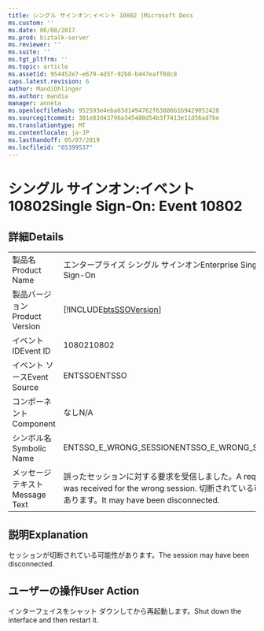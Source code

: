 ```yaml
---
title: シングル サインオン:イベント 10802 |Microsoft Docs
ms.custom: ''
ms.date: 06/08/2017
ms.prod: biztalk-server
ms.reviewer: ''
ms.suite: ''
ms.tgt_pltfrm: ''
ms.topic: article
ms.assetid: 954452e7-e679-4d5f-92b8-b447eaff68c8
caps.latest.revision: 6
author: MandiOhlinger
ms.author: mandia
manager: anneta
ms.openlocfilehash: 952593e4eba63d1494762f63886b1b9429052428
ms.sourcegitcommit: 381e83d43796a345488d54b3f7413e11d56ad7be
ms.translationtype: MT
ms.contentlocale: ja-JP
ms.lasthandoff: 05/07/2019
ms.locfileid: "65399537"
---
```

# <a name="single-sign-on-event-10802"></a><span data-ttu-id="d0021-102">シングル サインオン:イベント 10802</span><span class="sxs-lookup"><span data-stu-id="d0021-102">Single Sign-On: Event 10802</span></span>
## <a name="details"></a><span data-ttu-id="d0021-103">詳細</span><span class="sxs-lookup"><span data-stu-id="d0021-103">Details</span></span>  
  
|                 |                                                                              |
|-----------------|------------------------------------------------------------------------------|
|  <span data-ttu-id="d0021-104">製品名</span><span class="sxs-lookup"><span data-stu-id="d0021-104">Product Name</span></span>   |                          <span data-ttu-id="d0021-105">エンタープライズ シングル サインオン</span><span class="sxs-lookup"><span data-stu-id="d0021-105">Enterprise Single Sign-On</span></span>                           |
| <span data-ttu-id="d0021-106">製品バージョン</span><span class="sxs-lookup"><span data-stu-id="d0021-106">Product Version</span></span> |          [!INCLUDE[btsSSOVersion](../includes/btsssoversion-md.md)]          |
|    <span data-ttu-id="d0021-107">イベント ID</span><span class="sxs-lookup"><span data-stu-id="d0021-107">Event ID</span></span>     |                                    <span data-ttu-id="d0021-108">10802</span><span class="sxs-lookup"><span data-stu-id="d0021-108">10802</span></span>                                     |
|  <span data-ttu-id="d0021-109">イベント ソース</span><span class="sxs-lookup"><span data-stu-id="d0021-109">Event Source</span></span>   |                                    <span data-ttu-id="d0021-110">ENTSSO</span><span class="sxs-lookup"><span data-stu-id="d0021-110">ENTSSO</span></span>                                    |
|    <span data-ttu-id="d0021-111">コンポーネント</span><span class="sxs-lookup"><span data-stu-id="d0021-111">Component</span></span>    |                                     <span data-ttu-id="d0021-112">なし</span><span class="sxs-lookup"><span data-stu-id="d0021-112">N/A</span></span>                                      |
|  <span data-ttu-id="d0021-113">シンボル名</span><span class="sxs-lookup"><span data-stu-id="d0021-113">Symbolic Name</span></span>  |                            <span data-ttu-id="d0021-114">ENTSSO_E_WRONG_SESSION</span><span class="sxs-lookup"><span data-stu-id="d0021-114">ENTSSO_E_WRONG_SESSION</span></span>                            |
|  <span data-ttu-id="d0021-115">メッセージ テキスト</span><span class="sxs-lookup"><span data-stu-id="d0021-115">Message Text</span></span>   | <span data-ttu-id="d0021-116">誤ったセッションに対する要求を受信しました。</span><span class="sxs-lookup"><span data-stu-id="d0021-116">A request was received for the wrong session.</span></span> <span data-ttu-id="d0021-117">切断されている可能性があります。</span><span class="sxs-lookup"><span data-stu-id="d0021-117">It may have been disconnected.</span></span> |
  
## <a name="explanation"></a><span data-ttu-id="d0021-118">説明</span><span class="sxs-lookup"><span data-stu-id="d0021-118">Explanation</span></span>  
 <span data-ttu-id="d0021-119">セッションが切断されている可能性があります。</span><span class="sxs-lookup"><span data-stu-id="d0021-119">The session may have been disconnected.</span></span>  
  
## <a name="user-action"></a><span data-ttu-id="d0021-120">ユーザーの操作</span><span class="sxs-lookup"><span data-stu-id="d0021-120">User Action</span></span>  
 <span data-ttu-id="d0021-121">インターフェイスをシャット ダウンしてから再起動します。</span><span class="sxs-lookup"><span data-stu-id="d0021-121">Shut down the interface and then restart it.</span></span>